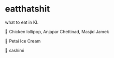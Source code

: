 # eatthatshit
what to eat in KL


🐝 Chicken lollipop, Anjapar Chettinad, Masjid Jamek

🐝 Petai Ice Cream

🐢 sashimi